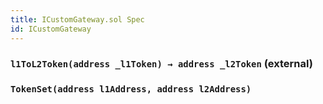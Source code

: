 ```yaml
---
title: ICustomGateway.sol Spec
id: ICustomGateway
---
```


### `l1ToL2Token(address _l1Token) → address _l2Token` (external)

### `TokenSet(address l1Address, address l2Address)`
